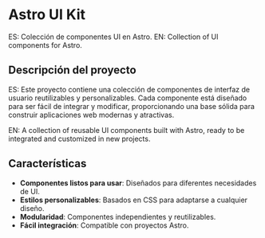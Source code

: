 # Astro UI Kit 

ES: Colección de componentes UI en Astro. 
EN: Collection of UI components for Astro.

## Descripción del proyecto

ES: Este proyecto contiene una colección de componentes de interfaz de usuario reutilizables y personalizables. Cada componente está diseñado para ser fácil de integrar y modificar, proporcionando una base sólida para construir aplicaciones web modernas y atractivas.

EN: A collection of reusable UI components built with Astro, ready to be integrated and customized in new projects.

## Características

- **Componentes listos para usar**: Diseñados para diferentes necesidades de UI.
- **Estilos personalizables**: Basados en CSS para adaptarse a cualquier diseño.
- **Modularidad**: Componentes independientes y reutilizables.
- **Fácil integración**: Compatible con proyectos Astro.


